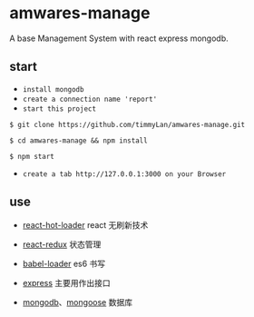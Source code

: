 amwares-manage
=============
A base Management System with react express mongodb.

start
-------

* `install mongodb`
* `create a connection name 'report'`
* `start this project`
```
$ git clone https://github.com/timmyLan/amwares-manage.git
```
```
$ cd amwares-manage && npm install
```
```
$ npm start
```
* `create a tab http://127.0.0.1:3000 on your Browser`

use
-------

* [react-hot-loader](https://github.com/gaearon/react-hot-loader)
react 无刷新技术

* [react-redux](https://github.com/reactjs/react-redux)
状态管理

* [babel-loader](https://github.com/babel/babel-loader/)
es6 书写

* [express](https://github.com/expressjs/express)
主要用作出接口

* [mongodb](https://docs.mongodb.com/)、[mongoose](http://mongoosejs.com/)
数据库
